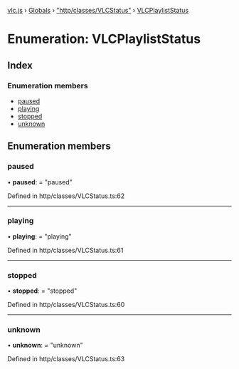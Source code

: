 [vlc.js](../README.md) › [Globals](../globals.md) › ["http/classes/VLCStatus"](../modules/_http_classes_vlcstatus_.md) › [VLCPlaylistStatus](_http_classes_vlcstatus_.vlcplayliststatus.md)

# Enumeration: VLCPlaylistStatus

## Index

### Enumeration members

* [paused](_http_classes_vlcstatus_.vlcplayliststatus.md#paused)
* [playing](_http_classes_vlcstatus_.vlcplayliststatus.md#playing)
* [stopped](_http_classes_vlcstatus_.vlcplayliststatus.md#stopped)
* [unknown](_http_classes_vlcstatus_.vlcplayliststatus.md#unknown)

## Enumeration members

###  paused

• **paused**: = "paused"

Defined in http/classes/VLCStatus.ts:62

___

###  playing

• **playing**: = "playing"

Defined in http/classes/VLCStatus.ts:61

___

###  stopped

• **stopped**: = "stopped"

Defined in http/classes/VLCStatus.ts:60

___

###  unknown

• **unknown**: = "unknown"

Defined in http/classes/VLCStatus.ts:63

